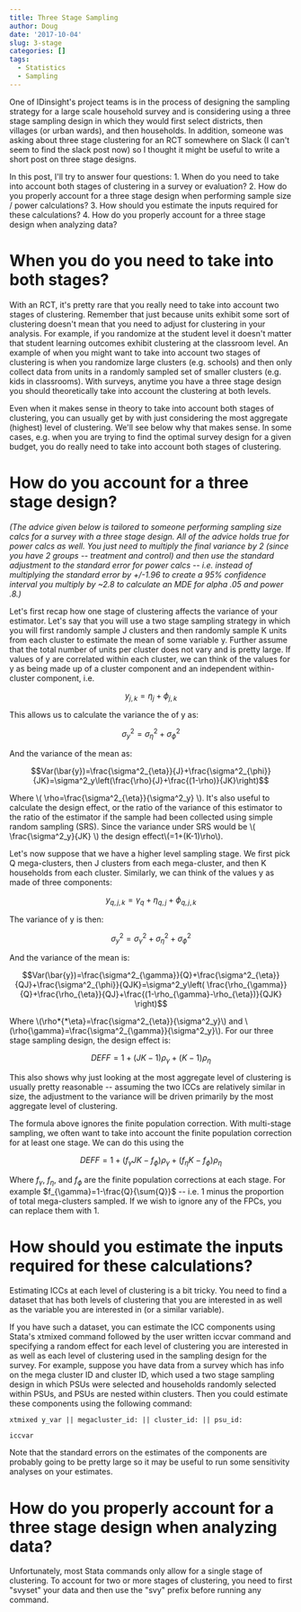 ```yaml
---
title: Three Stage Sampling
author: Doug
date: '2017-10-04'
slug: 3-stage
categories: []
tags:
  - Statistics
  - Sampling
---
```


One of IDinsight's project teams is in the process of designing the sampling strategy for a large scale household survey and is considering using a three stage sampling design in which they would first select districts, then villages (or urban wards), and then households. In addition, someone was asking about three stage clustering for an RCT somewhere on Slack (I can't seem to find the slack post now) so I thought it might be useful to write a short post on three stage designs.

In this post, I'll try to answer four questions: 1. When do you need to take into account both stages of clustering in a survey or evaluation? 2. How do you properly account for a three stage design when performing sample size / power calculations? 3. How should you estimate the inputs required for these calculations? 4. How do you properly account for a three stage design when analyzing data?

# When you do you need to take into both stages?

With an RCT, it's pretty rare that you really need to take into account two stages of clustering. Remember that just because units exhibit some sort of clustering doesn't mean that you need to adjust for clustering in your analysis. For example, if you randomize at the student level it doesn't matter that student learning outcomes exhibit clustering at the classroom level. An example of when you might want to take into account two stages of clustering is when you randomize large clusters (e.g. schools) and then only collect data from units in a randomly sampled set of smaller clusters (e.g. kids in classrooms). With surveys, anytime you have a three stage design you should theoretically take into account the clustering at both levels.

Even when it makes sense in theory to take into account both stages of clustering, you can usually get by with just considering the most aggregate (highest) level of clustering. We'll see below why that makes sense. In some cases, e.g. when you are trying to find the optimal survey design for a given budget, you do really need to take into account both stages of clustering.

# How do you account for a three stage design?

*(The advice given below is tailored to someone performing sampling size calcs for a survey with a three stage design. All of the advice holds true for power calcs as well. You just need to multiply the final variance by 2 (since you have 2 groups -- treatment and control) and then use the standard adjustment to the standard error for power calcs -- i.e. instead of multiplying the standard error by +/-1.96 to create a 95% confidence interval you multiply by \~2.8 to calculate an MDE for alpha .05 and power .8.)*

Let's first recap how one stage of clustering affects the variance of your estimator. Let's say that you will use a two stage sampling strategy in which you will first randomly sample J clusters and then randomly sample K units from each cluster to estimate the mean of some variable y. Further assume that the total number of units per cluster does not vary and is pretty large. If values of y are correlated within each cluster, we can think of the values for y as being made up of a cluster component and an independent within-cluster component, i.e.

$$y_{j,k}=\eta_j+\phi_{j,k}$$

This allows us to calculate the variance the of y as:

$$\sigma^2_y=\sigma^2_{\eta}+\sigma^2_{\phi}$$

And the variance of the mean as:

$$Var(\bar{y})=\frac{\sigma^2_{\eta}}{J}+\frac{\sigma^2_{\phi}}{JK}=\sigma^2_y\left(\frac{\rho}{J}+\frac{(1-\rho)}{JK}\right)$$

Where \\( \rho=\frac{\sigma^2_{\eta}}{\sigma^2_y} \\). It's also useful to calculate the design effect, or the ratio of the variance of this estimator to the ratio of the estimator if the sample had been collected using simple random sampling (SRS). Since the variance under SRS would be \\( \frac{\sigma^2_y}{JK} \\) the design effect\\(=1+(K-1)\rho\\).

Let's now suppose that we have a higher level sampling stage. We first pick Q mega-clusters, then J clusters from each mega-cluster, and then K households from each cluster. Similarly, we can think of the values y as made of three components:

$$y_{q,j,k}=\gamma_q+\eta_{q,j}+\phi_{q,j,k}$$

The variance of y is then:

$$\sigma^2_y=\sigma^2_{\gamma}+\sigma^2_{\eta}+\sigma^2_{\phi}$$

And the variance of the mean is:

$$Var(\bar{y})=\frac{\sigma^2_{\gamma}}{Q}+\frac{\sigma^2_{\eta}}{QJ}+\frac{\sigma^2_{\phi}}{QJK}=\sigma^2_y\left(  \frac{\rho_{\gamma}}{Q}+\frac{\rho_{\eta}}{QJ}+\frac{(1-\rho_{\gamma}-\rho_{\eta})}{QJK} \right)$$

Where \\(\rho\*{\*\\eta}=\frac{\sigma^2_{\eta}}{\sigma^2_y}\\) and \\(\rho{\gamma}=\frac{\sigma^2_{\gamma}}{\sigma^2_y}\\). For our three stage sampling design, the design effect is:

$$DEFF=1+(JK-1)\rho_{\gamma}+(K-1)\rho_{\eta}$$

This also shows why just looking at the most aggregate level of clustering is usually pretty reasonable -- assuming the two ICCs are relatively similar in size, the adjustment to the variance will be driven primarily by the most aggregate level of clustering.

The formula above ignores the finite population correction. With multi-stage sampling, we often want to take into account the finite population correction for at least one stage. We can do this using the

$$DEFF=1+\left(f_{\gamma}JK-f_{\phi}\right)\rho_{\gamma}+\left(f_{\eta}K-f_{\phi}\right)\rho_{\eta}$$

Where $f_{\gamma}$, $f_{\eta}$, and $f_{\phi}$ are the finite population corrections at each stage. For example $f_{\gamma}=1-\frac{Q}{\sum{Q}}$ -- i.e. 1 minus the proportion of total mega-clusters sampled. If we wish to ignore any of the FPCs, you can replace them with 1.

# How should you estimate the inputs required for these calculations?

Estimating ICCs at each level of clustering is a bit tricky. You need to find a dataset that has both levels of clustering that you are interested in as well as the variable you are interested in (or a similar variable).

If you have such a dataset, you can estimate the ICC components using Stata's xtmixed command followed by the user written iccvar command and specifying a random effect for each level of clustering you are interested in as well as each level of clustering used in the sampling design for the survey. For example, suppose you have data from a survey which has info on the mega cluster ID and cluster ID, which used a two stage sampling design in which PSUs were selected and households randomly selected within PSUs, and PSUs are nested within clusters. Then you could estimate these components using the following command:

`xtmixed y_var || megacluster_id: || cluster_id: || psu_id:`

`iccvar`

Note that the standard errors on the estimates of the components are probably going to be pretty large so it may be useful to run some sensitivity analyses on your estimates.

# How do you properly account for a three stage design when analyzing data?

Unfortunately, most Stata commands only allow for a single stage of clustering. To account for two or more stages of clustering, you need to first "svyset" your data and then use the "svy" prefix before running any command.
